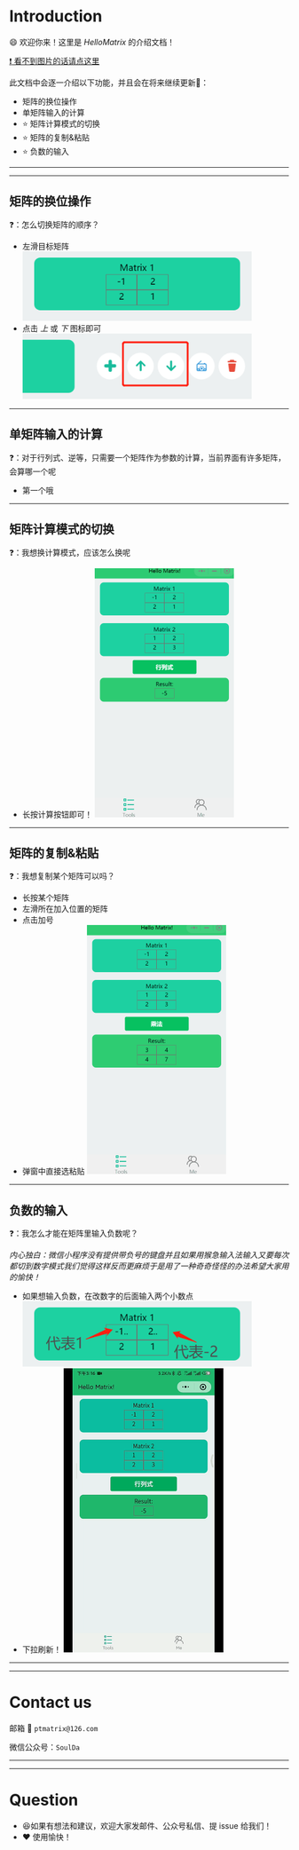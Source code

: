 # Introduction

:smile: 欢迎你来！这里是 *HelloMatrix* 的介绍文档！

[:heavy_exclamation_mark: 看不到图片的话请点这里](https://gitee.com/Zero-Pointer/HelloMatrixUserGuide)

此文档中会逐一介绍以下功能，并且会在将来继续更新:muscle:：

* 矩阵的换位操作
* 单矩阵输入的计算
* :star: 矩阵计算模式的切换
* :star: 矩阵的复制&粘贴
* :star: 负数的输入

---

---

## 矩阵的换位操作

:question:：怎么切换矩阵的顺序？

* 左滑目标矩阵
  <img src="img/image-20210513150008175.png" alt="image-20210513150008175" style="zoom:80%;" />
* 点击 *上* 或 *下* 图标即可
  <img src="img/image-20210513150053522.png" alt="image-20210513150053522" style="zoom:80%;" />

---

## 单矩阵输入的计算

:question:：对于行列式、逆等，只需要一个矩阵作为参数的计算，当前界面有许多矩阵，会算哪一个呢

* 第一个哦

---

## 矩阵计算模式的切换

:question:：我想换计算模式，应该怎么换呢

* 长按计算按钮即可！
  <img src="img/changemode.gif" alt="changemode" style="zoom:50%;" />

---

## 矩阵的复制&粘贴

:question:：我想复制某个矩阵可以吗？

* 长按某个矩阵
* 左滑所在加入位置的矩阵
* 点击加号
* 弹窗中直接选粘贴
  <img src="img/copymatrix.gif" alt="copymatrix" style="zoom:50%;" />

---

## 负数的输入

:question:：我怎么才能在矩阵里输入负数呢？

*内心独白：微信小程序没有提供带负号的键盘并且如果用猴急输入法输入又要每次都切到数字模式我们觉得这样反而更麻烦于是用了一种奇奇怪怪的办法希望大家用的愉快！*

* 如果想输入负数，在改数字的后面输入两个小数点
  <img src="img/image-20210513151500551.png" alt="image-20210513151500551" style="zoom: 80%;" />
* 下拉刷新！
  <img src="img/negative.gif" alt="negative" style="zoom:50%;" />

---

---

# Contact us

邮箱 :email: ``ptmatrix@126.com``

微信公众号：``SoulDa``

---

---

# Question

* :satisfied: ​如果有想法和建议，欢迎大家发邮件、公众号私信、提 issue 给我们！
* :heart: 使用愉快！